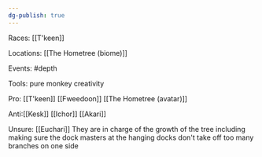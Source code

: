 ```yaml
---
dg-publish: true
---
```


Races: [[T'keen]]

Locations: [[The Hometree (biome)]]

Events: #depth 

Tools: pure monkey creativity

Pro: [[T'keen]] [[Fweedoon]] [[The Hometree (avatar)]]

Anti:[[Kesk]] [[Ichor]] [[Akari]]

Unsure: [[Euchari]]
They are in charge of the growth of the tree including making sure the dock masters at the hanging docks don't take off too many branches on one side